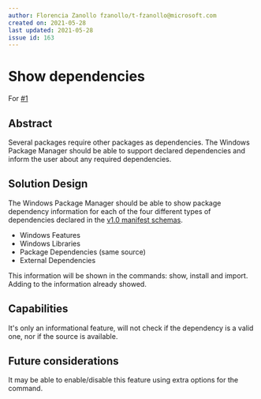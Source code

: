 ```yaml
---
author: Florencia Zanollo fzanollo/t-fzanollo@microsoft.com
created on: 2021-05-28
last updated: 2021-05-28
issue id: 163
---
```


# Show dependencies

For [#1](https://github.com/microsoft/winget-cli/issues/1012)

## Abstract
Several packages require other packages as dependencies. The Windows Package Manager should be able to support declared dependencies and inform the user about any required dependencies.

## Solution Design
The Windows Package Manager should be able to show package dependency information for each of the four different types of dependencies declared in the [v1.0 manifest schemas](https://github.com/microsoft/winget-cli/blob/master/schemas/JSON/manifests/v1.0.0/).

* Windows Features
* Windows Libraries
* Package Dependencies (same source)
* External Dependencies

This information will be shown in the commands: show, install and import. Adding to the information already showed. 

## Capabilities

It's only an informational feature, will not check if the dependency is a valid one, nor if the source is available.

## Future considerations

It may be able to enable/disable this feature using extra options for the command.